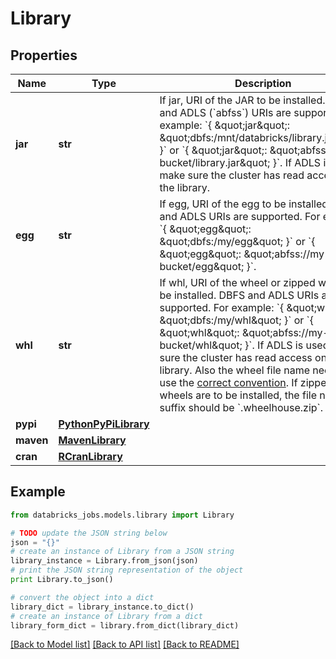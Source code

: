# Library


## Properties
Name | Type | Description | Notes
------------ | ------------- | ------------- | -------------
**jar** | **str** | If jar, URI of the JAR to be installed. DBFS and ADLS (&#x60;abfss&#x60;) URIs are supported. For example: &#x60;{ \&quot;jar\&quot;: \&quot;dbfs:/mnt/databricks/library.jar\&quot; }&#x60; or &#x60;{ \&quot;jar\&quot;: \&quot;abfss://my-bucket/library.jar\&quot; }&#x60;. If ADLS is used, make sure the cluster has read access on the library. | [optional] 
**egg** | **str** | If egg, URI of the egg to be installed. DBFS and ADLS URIs are supported. For example: &#x60;{ \&quot;egg\&quot;: \&quot;dbfs:/my/egg\&quot; }&#x60; or &#x60;{ \&quot;egg\&quot;: \&quot;abfss://my-bucket/egg\&quot; }&#x60;. | [optional] 
**whl** | **str** | If whl, URI of the wheel or zipped wheels to be installed. DBFS and ADLS URIs are supported. For example: &#x60;{ \&quot;whl\&quot;: \&quot;dbfs:/my/whl\&quot; }&#x60; or &#x60;{ \&quot;whl\&quot;: \&quot;abfss://my-bucket/whl\&quot; }&#x60;. If ADLS is used, make sure the cluster has read access on the library. Also the wheel file name needs to use the [correct convention](https://www.python.org/dev/peps/pep-0427/#file-format). If zipped wheels are to be installed, the file name suffix should be &#x60;.wheelhouse.zip&#x60;. | [optional] 
**pypi** | [**PythonPyPiLibrary**](PythonPyPiLibrary.md) |  | [optional] 
**maven** | [**MavenLibrary**](MavenLibrary.md) |  | [optional] 
**cran** | [**RCranLibrary**](RCranLibrary.md) |  | [optional] 

## Example

```python
from databricks_jobs.models.library import Library

# TODO update the JSON string below
json = "{}"
# create an instance of Library from a JSON string
library_instance = Library.from_json(json)
# print the JSON string representation of the object
print Library.to_json()

# convert the object into a dict
library_dict = library_instance.to_dict()
# create an instance of Library from a dict
library_form_dict = library.from_dict(library_dict)
```
[[Back to Model list]](../README.md#documentation-for-models) [[Back to API list]](../README.md#documentation-for-api-endpoints) [[Back to README]](../README.md)


